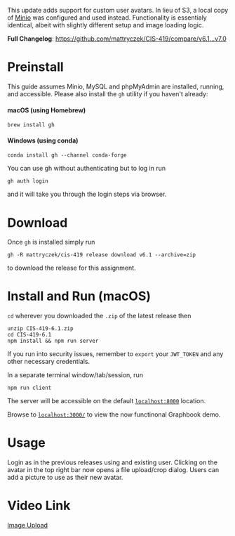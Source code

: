 This update adds support for custom user avatars. In lieu of S3, a local copy of [Minio](https://min.io/) was configured and used instead. Functionality is essentialy identical, albeit with slightly different setup and image loading logic.

**Full Changelog**: https://github.com/mattryczek/CIS-419/compare/v6.1...v7.0

# Preinstall

This guide assumes Minio, MySQL and phpMyAdmin are installed, running, and accessible. Please also install the `gh` utility if you haven't already:

#### macOS (using Homebrew) 
`brew install gh`
#### Windows (using conda)
`conda install gh --channel conda-forge`

You can use gh without authenticating but to log in run

`gh auth login`

and it will take you through the login steps via browser.

# Download

Once `gh` is installed simply run

```
gh -R mattryczek/cis-419 release download v6.1 --archive=zip
```

to download the release for this assignment.

# Install and Run (macOS)

`cd` wherever you downloaded the `.zip` of the latest release then

```
unzip CIS-419-6.1.zip
cd CIS-419-6.1
npm install && npm run server
```

If you run into security issues, remember to `export` your `JWT_TOKEN` and any other necessary credentials.

In a separate terminal window/tab/session, run

```
npm run client
```

The server will be accessible on the default [`localhost:8000`](https://localhost:8000) location.

Browse to [`localhost:3000/`](http://localhost:3000) to view the now functinonal Graphbook demo.

# Usage
Login as in the previous releases using and existing user. Clicking on the avatar in the top right bar now opens a file upload/crop dialog. Users can add a picture to use as their new avatar.

# Video Link
[Image Upload]()